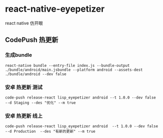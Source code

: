 # react-native-eyepetizer
react native 仿开眼

## CodePush 热更新

### 生成bundle
```
react-native bundle --entry-file index.js --bundle-output ./bundle/android/main.jsbundle --platform android --assets-dest ./bundle/android --dev false
```

### 安卓 热更新 测试
```
code-push release-react lisp_eyepetizer android --t 1.0.0 --dev false --d Staging --des "优化" --m true
```

### 安卓 热更新 线上
```
code-push release-react lisp_eyepetizer android  --t 1.0.0 --dev false --d Production  --des "有新的更新" --m true
```
